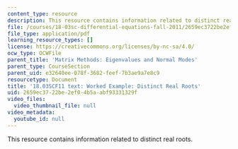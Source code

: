 ```yaml
---
content_type: resource
description: This resource contains information related to distinct real roots.
file: /courses/18-03sc-differential-equations-fall-2011/2659ec3722be2ef04b5aabf93331329f_MIT18_03SCF11_s33_5text.pdf
file_type: application/pdf
learning_resource_types: []
license: https://creativecommons.org/licenses/by-nc-sa/4.0/
ocw_type: OCWFile
parent_title: 'Matrix Methods: Eigenvalues and Normal Modes'
parent_type: CourseSection
parent_uid: e32640ee-078f-3682-feef-7b3ae9a7e8c9
resourcetype: Document
title: '18.03SCF11 text: Worked Example: Distinct Real Roots'
uid: 2659ec37-22be-2ef0-4b5a-abf93331329f
video_files:
  video_thumbnail_file: null
video_metadata:
  youtube_id: null
---
```

This resource contains information related to distinct real roots.